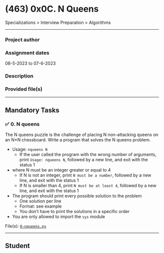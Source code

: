 # (463) 0x0C. N Queens
Specializations > Interview Preparation > Algorithms

---

### Project author

### Assignment dates
08-5-2023 to 07-6-2023

### Description

### Provided file(s)

---

## Mandatory Tasks

### :white_check_mark: 0. N queens
The N queens puzzle is the challenge of placing N non-attacking queens on an N×N chessboard. Write a program that solves the N queens problem.

* Usage: `nqueens N`
    * If the user called the program with the wrong number of arguments, print `Usage: nqueens N`, followed by a new line, and exit with the status 1
* where N must be an integer greater or equal to 4
    * If N is not an integer, print `N must be a number`, followed by a new line, and exit with the status 1
    * If N is smaller than 4, print `N must be at least 4`, followed by a new line, and exit with the status 1
* The program should print every possible solution to the problem
    * One solution per line
    * Format: see example
    * You don’t have to print the solutions in a specific order
* You are only allowed to import the `sys` module

File(s): [`0-nqueens.py`](./0-nqueens.py)

---

## Student

